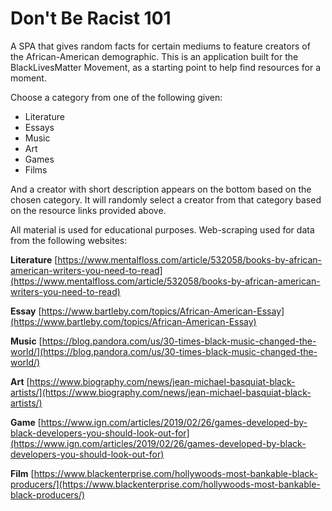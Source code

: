 # Don't Be Racist 101

A SPA that gives random facts for certain mediums to feature creators of the African-American demographic.
This is an application built for the BlackLivesMatter Movement, as a starting point to help find resources for a moment. 

Choose a category from one of the following given:
- Literature
- Essays
- Music
- Art
- Games
- Films

And a creator with short description appears on the bottom based on the chosen category. It will randomly select a creator from that category based on the resource links provided above. 

All material is used for educational purposes.
Web-scraping used for data from the following websites:

**Literature**
[https://www.mentalfloss.com/article/532058/books-by-african-american-writers-you-need-to-read](https://www.mentalfloss.com/article/532058/books-by-african-american-writers-you-need-to-read)

**Essay**
[https://www.bartleby.com/topics/African-American-Essay](https://www.bartleby.com/topics/African-American-Essay)

**Music**
[https://blog.pandora.com/us/30-times-black-music-changed-the-world/](https://blog.pandora.com/us/30-times-black-music-changed-the-world/)

**Art**
[https://www.biography.com/news/jean-michael-basquiat-black-artists/](https://www.biography.com/news/jean-michael-basquiat-black-artists/)

**Game**
[https://www.ign.com/articles/2019/02/26/games-developed-by-black-developers-you-should-look-out-for](https://www.ign.com/articles/2019/02/26/games-developed-by-black-developers-you-should-look-out-for)

**Film**
[https://www.blackenterprise.com/hollywoods-most-bankable-black-producers/](https://www.blackenterprise.com/hollywoods-most-bankable-black-producers/)


